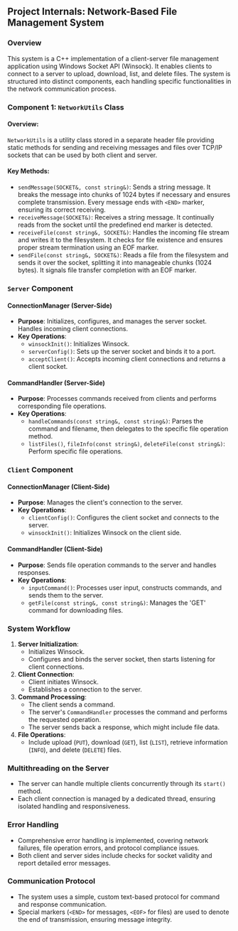 ## Project Internals: Network-Based File Management System

### Overview
This system is a C++ implementation of a client-server file management application using Windows Socket API (Winsock). It enables clients to connect to a server to upload, download, list, and delete files. The system is structured into distinct components, each handling specific functionalities in the network communication process.

### Component 1: `NetworkUtils` Class
#### Overview:
`NetworkUtils` is a utility class stored in a separate header file providing static methods for sending and receiving messages and files over TCP/IP sockets that can be used by both client and server.

#### Key Methods:
- `sendMessage(SOCKET&, const string&)`: Sends a string message. It breaks the message into chunks of 1024 bytes if necessary and ensures complete transmission. Every message ends with `<END>` marker, ensuring its correct receiving.
- `receiveMessage(SOCKET&)`: Receives a string message. It continually reads from the socket until the predefined end marker is detected.
- `receiveFile(const string&, SOCKET&)`: Handles the incoming file stream and writes it to the filesystem. It checks for file existence and ensures proper stream termination using an EOF marker.
- `sendFile(const string&, SOCKET&)`: Reads a file from the filesystem and sends it over the socket, splitting it into manageable chunks (1024 bytes). It signals file transfer completion with an EOF marker.

### `Server` Component
#### ConnectionManager (Server-Side)
- **Purpose**: Initializes, configures, and manages the server socket. Handles incoming client connections.
- **Key Operations**:
  - `winsockInit()`: Initializes Winsock.
  - `serverConfig()`: Sets up the server socket and binds it to a port.
  - `acceptClient()`: Accepts incoming client connections and returns a client socket.

#### CommandHandler (Server-Side)
- **Purpose**: Processes commands received from clients and performs corresponding file operations.
- **Key Operations**:
  - `handleCommands(const string&, const string&)`: Parses the command and filename, then delegates to the specific file operation method.
  - `listFiles()`, `fileInfo(const string&)`, `deleteFile(const string&)`: Perform specific file operations.

### `Client` Component
#### ConnectionManager (Client-Side)
- **Purpose**: Manages the client's connection to the server.
- **Key Operations**:
  - `clientConfig()`: Configures the client socket and connects to the server.
  - `winsockInit()`: Initializes Winsock on the client side.

#### CommandHandler (Client-Side)
- **Purpose**: Sends file operation commands to the server and handles responses.
- **Key Operations**:
  - `inputCommand()`: Processes user input, constructs commands, and sends them to the server.
  - `getFile(const string&, const string&)`: Manages the 'GET' command for downloading files.

### System Workflow
1. **Server Initialization**:
   - Initializes Winsock.
   - Configures and binds the server socket, then starts listening for client connections.
2. **Client Connection**:
   - Client initiates Winsock.
   - Establishes a connection to the server.
3. **Command Processing**:
   - The client sends a command.
   - The server's `CommandHandler` processes the command and performs the requested operation.
   - The server sends back a response, which might include file data.
4. **File Operations**:
   - Include upload (`PUT`), download (`GET`), list (`LIST`), retrieve information (`INFO`), and delete (`DELETE`) files.

### Multithreading on the Server
- The server can handle multiple clients concurrently through its `start()` method.
- Each client connection is managed by a dedicated thread, ensuring isolated handling and responsiveness.

### Error Handling
- Comprehensive error handling is implemented, covering network failures, file operation errors, and protocol compliance issues.
- Both client and server sides include checks for socket validity and report detailed error messages.

### Communication Protocol
- The system uses a simple, custom text-based protocol for command and response communication.
- Special markers (`<END>` for messages, `<EOF>` for files) are used to denote the end of transmission, ensuring message integrity.
